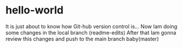 # hello-world
It is just about to know how Git-hub  version control is...
Now Iam doing some changes in the local branch (readme-edits)
After that Iam gonna review this changes and push to the main branch baby(master)
